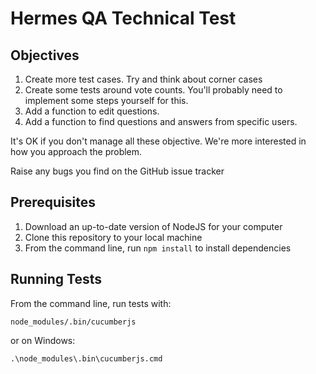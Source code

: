 Hermes QA Technical Test
========================

Objectives
----------

1. Create more test cases. Try and think about corner cases
2. Create some tests around vote counts. You'll probably need to implement some steps yourself for this.
3. Add a function to edit questions.
4. Add a function to find questions and answers from specific users.

It's OK if you don't manage all these objective. We're more interested in how you approach the problem.

Raise any bugs you find on the GitHub issue tracker

Prerequisites
-------------

1. Download an up-to-date version of NodeJS for your computer
2. Clone this repository to your local machine
3. From the command line, run `npm install` to install dependencies

Running Tests
-------------

From the command line, run tests with:

```
node_modules/.bin/cucumberjs
```

or on Windows:

```
.\node_modules\.bin\cucumberjs.cmd
```